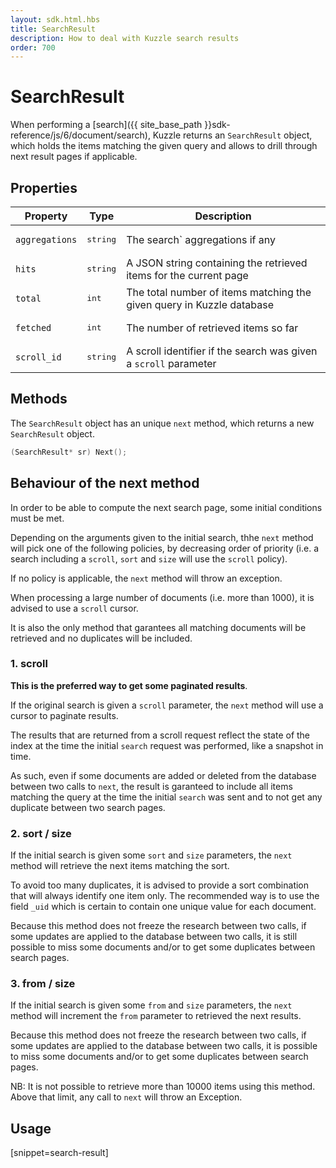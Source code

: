 ```yaml
---
layout: sdk.html.hbs
title: SearchResult
description: How to deal with Kuzzle search results
order: 700
---
```

# SearchResult

When performing a [search]({{ site_base_path }}sdk-reference/js/6/document/search), Kuzzle returns an `SearchResult` object, which holds the items matching the given query and allows to drill through next result pages if applicable.

## Properties

| Property | Type | Description |
|--- |--- |--- |
| `aggregations` | <pre>string</pre> | The search` aggregations if any |
| `hits` | <pre>string</pre> | A JSON string containing the retrieved items for the current page |
| `total` | <pre>int</pre> | The total number of items matching the given query in Kuzzle database |
| `fetched` | <pre>int</pre> | The number of retrieved items so far |
| `scroll_id` | <pre>string</pre> | A scroll identifier if the search was given a `scroll` parameter |

## Methods

The `SearchResult` object has an unique `next` method, which returns a new `SearchResult` object.

```cpp
(SearchResult* sr) Next();
```

## Behaviour of the next method

In order to be able to compute the next search page, some initial conditions must be met.

Depending on the arguments given to the initial search, thhe `next` method will pick one of the following policies, by decreasing order of priority (i.e. a search including a `scroll`, `sort` and `size` will use the `scroll` policy).

If no policy is applicable, the `next` method will throw an exception.

<div class="alert alert-info">
  <p>
  When processing a large number of documents (i.e. more than 1000), it is advised to use a <code>scroll</code> cursor.
  </p>
  <p>
  It is also the only method that garantees all matching documents will be retrieved and no duplicates will be included.
  </p>
</div>

### 1. scroll

**This is the preferred way to get some paginated results**.

If the original search is given a `scroll` parameter, the `next` method will use a cursor to paginate results.

The results that are returned from a scroll request reflect the state of the index at the time the initial `search` request was performed, like a snapshot in time.

As such, even if some documents are added or deleted from the database between two calls to `next`, the result is garanteed to include all items matching the query at the time the initial `search` was sent and to not get any duplicate between two search pages.

### 2. sort / size

If the initial search is given some `sort` and `size` parameters, the `next` method will retrieve the next items matching the sort.

To avoid too many duplicates, it is advised to provide a sort combination that will always identify one item only. The recommended way is to use the field `_uid` which is certain to contain one unique value for each document.

Because this method does not freeze the research between two calls, if some updates are applied to the database between two calls, it is still possible to miss some documents and/or to get some duplicates between search pages.

### 3. from / size

If the initial search is given some `from` and `size` parameters, the `next` method will increment the `from` parameter to retrieved the next results.

Because this method does not freeze the research between two calls, if some updates are applied to the database between two calls, it is possible to miss some documents and/or to get some duplicates between search pages.

<div class="alert alert-info">
  <p>
    NB: It is not possible to retrieve more than 10000 items using this method. Above that limit, any call to <code>next</code> will throw an Exception.
  </p>
</div>

## Usage

[snippet=search-result]